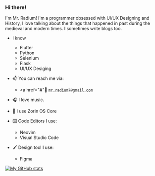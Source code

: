 ### Hi there!
I'm Mr. Radium! I'm a programmer obsessed with UI/UX Designing and History, I love talking about the things that happened in past during the medieval and modern times. I sometimes write blogs too.

- I know
  - Flutter
  - Python
  - Selenium
  - Flask
  - UI/UX Desiging

- 📫 You can reach me via:
  - <a href="#"📮</a> [`mr.radium7@gmail.com`](mailto:mr.radium7@gmail.com)

- 🎧 I love music.
- 🐧 I use Zorin OS Core
- ⌨️ Code Editors I use:
  - Neovim
  - Visual Studio Code
- 🖌️ Design tool I use:
  - Figma

[![My GitHub stats](https://github-readme-stats.vercel.app/api?username=MrRadium&show_icons=true&theme=ayu-mirage&hide=stars)](https://github.com/anuraghazra/github-readme-stats)
